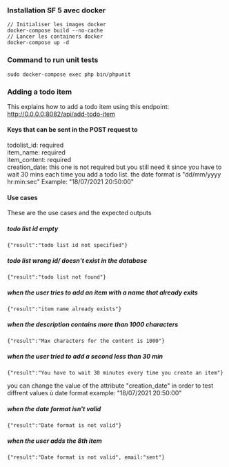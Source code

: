 ### Installation SF 5 avec docker
```
// Initialiser les images docker
docker-compose build --no-cache
// Lancer les containers docker
docker-compose up -d
```

### Command to run unit tests
```
sudo docker-compose exec php bin/phpunit
```
### Adding a todo item
This explains how to add a todo item using this endpoint: http://0.0.0.0:8082/api/add-todo-item
#### Keys that can be sent in the POST request to 
todolist_id: required  
item_name: required  
item_content: required  
creation_date: this one is not required but you still need it since you have to wait 30 mins each time you add a todo list. the date format is "dd/mm/yyyy hr:min:sec" 
Example: "18/07/2021 20:50:00"  
#### Use cases
These are the use cases and the expected outputs

##### todo list id empty
```
{"result":"todo list id not specified"}
```
##### todo list wrong id/ doesn't exist in the database

```
{"result":"todo list not found"}
```
##### when the user tries to add an item with a name that already exits
```
{"result":"item name already exists"}
```
##### when the description contains more than 1000 characters
```
{"result":"Max characters for the content is 1000"}
```
##### when the user tried to add a second less than 30 min
```
{"result":"You have to wait 30 minutes every time you create an item"}
```
you can change the value of the attribute "creation_date" in order to test diffrent values ù
date format example: "18/07/2021 20:50:00"

##### when the date format isn't valid
```
{"result":"Date format is not valid"}
```
##### when the user adds the 8th item
```
{"result":"Date format is not valid", email:"sent"}
```



